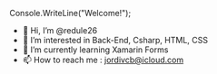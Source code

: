 Console.WriteLine("Welcome!");

- 👋 Hi, I’m @redule26
- 👀 I’m interested in Back-End, Csharp, HTML, CSS
- 🌱 I’m currently learning Xamarin Forms
- 📫 How to reach me : jordivcb@icloud.com

<!---
redule26/redule26 is a ✨ special ✨ repository because its `README.md` (this file) appears on your GitHub profile.
You can click the Preview link to take a look at your changes.

- 💞️ I’m looking to collaborate on ...
- 📫 How to reach me ...

--->
